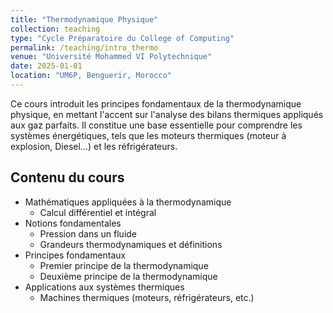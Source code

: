 ```yaml
---
title: "Thermodynamique Physique"
collection: teaching
type: "Cycle Préparatoire du College of Computing"
permalink: /teaching/intro_thermo
venue: "Université Mohammed VI Polytechnique"
date: 2025-01-01
location: "UM6P, Benguerir, Morocco"
---
```






Ce cours introduit les principes fondamentaux de la thermodynamique physique, en mettant l'accent sur l'analyse des bilans thermiques appliqués aux gaz parfaits. Il constitue une base essentielle pour comprendre les systèmes énergétiques, tels que les moteurs thermiques (moteur à explosion, Diesel…) et les réfrigérateurs.

## Contenu du cours

- Mathématiques appliquées à la thermodynamique  
  - Calcul différentiel et intégral
- Notions fondamentales  
  - Pression dans un fluide  
  - Grandeurs thermodynamiques et définitions
- Principes fondamentaux  
  - Premier principe de la thermodynamique  
  - Deuxième principe de la thermodynamique  
- Applications aux systèmes thermiques  
  - Machines thermiques (moteurs, réfrigérateurs, etc.)  

